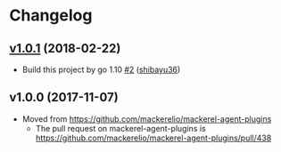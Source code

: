 # Changelog

## [v1.0.1](https://github.com/mackerelio/mackerel-plugin-aws-ec2/compare/v1.0.0...v1.0.1) (2018-02-22)

* Build this project by go 1.10 [#2](https://github.com/mackerelio/mackerel-plugin-aws-ec2/pull/2) ([shibayu36](https://github.com/shibayu36))

## v1.0.0 (2017-11-07)

* Moved from https://github.com/mackerelio/mackerel-agent-plugins
    * The pull request on mackerel-agent-plugins is https://github.com/mackerelio/mackerel-agent-plugins/pull/438

